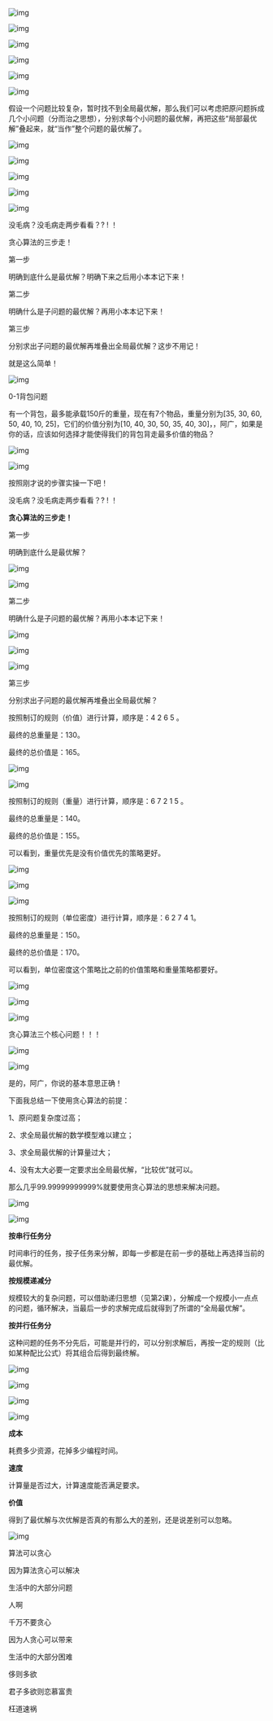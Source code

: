 ![img](https://pics5.baidu.com/feed/574e9258d109b3de924653560aa13c84800a4c32.jpeg?token=cedeab8ff01a2e722d90e8be4c5a07c6&s=69E03A621BA6ACCC42C04C0B00003081)

![img](https://pics6.baidu.com/feed/5bafa40f4bfbfbedd895696cbeeea733aec31ffc.jpeg?token=187447310c6ad45fdfb1ffa7645ddba9&s=2EAE7A229FD04DC20E7DA4DA0000C0B0)

![img](https://pics0.baidu.com/feed/b8014a90f603738db13be1ba7505e054f919ecdd.jpeg?token=07cb1067aff880ef8e4178447d1fc704&s=3AAA702397904DC00275D1C20000E0B1)

![img](https://pics7.baidu.com/feed/7dd98d1001e93901063c862dbcf204e236d1968e.jpeg?token=4f99a2b71eb6ceafaaef0e815dd7e040&s=0EAE7A2387D04DC24A7DA5DA0000C0B0)

![img](https://pics5.baidu.com/feed/2934349b033b5bb59179fddff0cd853cb600bc0d.jpeg?token=b3c10d787ec0c9b1fc7b89472785fd43&s=1AAA74230F206C01097551C20000E0B1)

![img](https://pics7.baidu.com/feed/03087bf40ad162d9674e2d36d7c1f9e98a13cd18.jpeg?token=c937b04f8df67bf5490d7530e8976ebc&s=2EAC7A2297D06DC20A5DA5DB0000C0B0)

假设一个问题比较复杂，暂时找不到全局最优解，那么我们可以考虑把原问题拆成几个小问题（分而治之思想），分别求每个小问题的最优解，再把这些“局部最优解”叠起来，就“当作”整个问题的最优解了。

![img](https://pics3.baidu.com/feed/1f178a82b9014a90168a7c2a6c696917b21bee91.jpeg?token=39ddc1e1562d9e554c4822dd39236af1&s=0BAC72229D705C92C87DA9D20000C0B0)

![img](https://pics4.baidu.com/feed/b90e7bec54e736d1962a0af25e4e1fc7d5626937.jpeg?token=c10bfbfde828f36689d3e5a553708fce&s=5AA43C620B226D22C37451CA0000A0B1)

![img](https://pics2.baidu.com/feed/1b4c510fd9f9d72a8239720f12347831349bbb63.jpeg?token=dd392c65ee98b3da2bba63af2f8a20a2&s=5AAE3C6297705D804A7551CA0000A0B1)

![img](https://pics6.baidu.com/feed/a8773912b31bb051d3f54f15f0648ab14bede0da.jpeg?token=9f70961479a32317b8de374670be59dd&s=0AAC7A2297E04CB05A5529D20000C0B0)

![img](https://pics1.baidu.com/feed/9f2f070828381f300002a3d56f1f1c0d6e06f053.jpeg?token=e93dfb87fa489395dd6ac21662f7246b&s=2B2C7A2211704D90D25520DA0000C0B0)

没毛病？没毛病走两步看看？? ! ！

贪心算法的三步走！

第一步

明确到底什么是最优解？明确下来之后用小本本记下来！

第二步

明确什么是子问题的最优解？再用小本本记下来！

第三步

分别求出子问题的最优解再堆叠出全局最优解？这步不用记！

就是这么简单！

![img](https://pics5.baidu.com/feed/09fa513d269759eee31d153877e513136c22df9c.jpeg?token=5539d484c724c982876c10733628eb87&s=231868228BF04D82046825D20000C0B2)

0-1背包问题

有一个背包，最多能承载150斤的重量，现在有7个物品，重量分别为[35, 30, 60, 50, 40, 10, 25]，它们的价值分别为[10, 40, 30, 50, 35, 40, 30]，，阿广，如果是你的话，应该如何选择才能使得我们的背包背走最多价值的物品？

![img](https://pics7.baidu.com/feed/c83d70cf3bc79f3d41d323497cbf9d14728b29b9.jpeg?token=247875276406a25a42996d28178d6c3c&s=2BE47A2295A06CB2997CA5D20100C0B0)

![img](https://pics0.baidu.com/feed/aec379310a55b319fb3661ad86b7d223cefc173a.jpeg?token=162c7abb12f1090f3ad37e3f493edef4&s=2BE47A229D20EE90997CA5D20000C0B0)

按照刚才说的步骤实操一下吧！

没毛病？没毛病走两步看看？? ! ！

**贪心算法的三步走！**

第一步

明确到底什么是最优解？

![img](https://pics5.baidu.com/feed/a2cc7cd98d1001e9eb13b2187e102be954e7979a.jpeg?token=ff95597d00fbee69b2603f494c520c39&s=1AAA76239F605D010AF451CA0000A0B1)

![img](https://pics6.baidu.com/feed/78310a55b319ebc44169b3e144389ff91e17165d.jpeg?token=a30657131c2a3d50b60cffc98b60d567&s=6BE43A629D10EE92D17CA5D20000C0B3)

第二步

明确什么是子问题的最优解？再用小本本记下来！

![img](https://pics5.baidu.com/feed/aa18972bd40735faf3c7c3535b4f5fb60e2408cc.jpeg?token=b8ed2488097b901eac54db2bb1918934&s=1AAA74231F207C034A7051CA0000E0B1)

![img](https://pics5.baidu.com/feed/a50f4bfbfbedab642618c2123228ffc678311e99.jpeg?token=5bb40b06bc78e032005eb36963789778&s=02BCE92287904DC0425CA1DA000080B2)

![img](https://pics7.baidu.com/feed/d52a2834349b033ba5b08b10d0d066d6d439bde0.jpeg?token=51cbe8040a84b23f645b65b424d1d5ec&s=03BCE82217084D41905CA1DA0000C0B2)

第三步

分别求出子问题的最优解再堆叠出全局最优解？

按照制订的规则（价值）进行计算，顺序是：4 2 6 5 。

最终的总重量是：130。

最终的总价值是：165。

![img](https://pics5.baidu.com/feed/95eef01f3a292df5079e034c7a2f0c6534a8732a.jpeg?token=b139f932fb098610e35b6b84966a577d&s=2FAE7A2317886D41185DA0DB000080B0)

![img](https://pics6.baidu.com/feed/f31fbe096b63f624825e4447415abbfd1a4ca313.jpeg?token=43524f20914b1b71b453bb84489dac77&s=1AAA722393286D014A7551CA0000A0B1)

按照制订的规则（重量）进行计算，顺序是：6 7 2 1 5 。

最终的总重量是：140。

最终的总价值是：155。

可以看到，重量优先是没有价值优先的策略更好。

![img](https://pics1.baidu.com/feed/8601a18b87d6277f3fa45849ee264f35e924fc35.jpeg?token=631c1eae4659b7f29201e9f445a7f2ec&s=0AEC7A2387C85D415A7421DB000080B0)

![img](https://pics0.baidu.com/feed/6a63f6246b600c33dcaa320adf52010adbf9a1c1.jpeg?token=758a30a0e3929d63b098261baa3fd01a&s=5B8C3C6207707C23087151CA0000A0B1)

![img](https://pics4.baidu.com/feed/7acb0a46f21fbe093a802866ad7e5c368644ad8e.jpeg?token=e134bdca02bc26634add863a66682916&s=0BAC7A2387E04D0356FC25DA000080B0)

按照制订的规则（单位密度）进行计算，顺序是：6 2 7 4 1。

最终的总重量是：150。

最终的总价值是：170。

可以看到，单位密度这个策略比之前的价值策略和重量策略都要好。

![img](https://pics4.baidu.com/feed/aa64034f78f0f7366db75996cf4be31ceac413fb.jpeg?token=6fb0046da9fe15e2a013371aef98ff7c&s=1AAA72239FD05DC00E7155C60000A0B1)

![img](https://pics3.baidu.com/feed/d53f8794a4c27d1e717f142edecbfd6bdcc438a6.jpeg?token=a07df8c9db37cdc4808be5fa6f76bcf5&s=03BEE8228FD87DC2C2DD01D20000C0B2)

![img](https://pics0.baidu.com/feed/b8014a90f603738dd0344e117505e054f819ecaf.jpeg?token=9bc3bea38550a6ae6facec6c01eb8232&s=033EE8229FD84DC2085CA0DA0000C0B2)

贪心算法三个核心问题！！！

![img](https://pics1.baidu.com/feed/908fa0ec08fa513db5fcd1fcfb7305feb2fbd966.jpeg?token=70be6b1162892e8316d069d447928bbb&s=0508FC128F104CC01065A8D1000040B3)

![img](https://pics0.baidu.com/feed/f9dcd100baa1cd1124301e037f0c98f9c3ce2d36.jpeg?token=41b621e0e94bb36d9bbb0a74e78ace04&s=1AAA76238FD06CC2047555D60100A0B0)

是的，阿广，你说的基本意思正确！

下面我总结一下使用贪心算法的前提：

1、原问题复杂度过高；

2、求全局最优解的数学模型难以建立；

3、求全局最优解的计算量过大；

4、没有太大必要一定要求出全局最优解，“比较优”就可以。

那么几乎99.99999999999%就要使用贪心算法的思想来解决问题。

![img](https://pics5.baidu.com/feed/9a504fc2d5628535e6b6890a56f126c3a7ef636e.jpeg?token=633e48ebad8aedc4954b9cd7fc8ccf87&s=050CFC128FC84CC21075A8D5000040B3)

![img](https://pics6.baidu.com/feed/b7fd5266d01609243ba7af23121965ffe6cd342f.jpeg?token=ce123c3c002a6019ee96dd055bb6c3a5&s=1AAA72238FD87DC200F555CA0000A0B0)

**按串行任务分**

时间串行的任务，按子任务来分解，即每一步都是在前一步的基础上再选择当前的最优解。

**按规模递减分**

规模较大的复杂问题，可以借助递归思想（见第2课），分解成一个规模小一点点的问题，循环解决，当最后一步的求解完成后就得到了所谓的“全局最优解”。

**按并行任务分**

这种问题的任务不分先后，可能是并行的，可以分别求解后，再按一定的规则（比如某种配比公式）将其组合后得到最终解。

![img](https://pics1.baidu.com/feed/cb8065380cd79123e2797e7a6b2a0987b3b780c3.jpeg?token=344f019789cbf70885b6cfbcdbdc5323&s=0D0CFE1387886CEA10CDCDDB010040B3)

![img](https://pics3.baidu.com/feed/a71ea8d3fd1f4134252cddbbe001c5cfd0c85e84.jpeg?token=3fe84df19f9c7afe059d0daebf5b1627&s=1E8A7A239BD07CC2027551DA010080B2)

![img](https://pics5.baidu.com/feed/42a98226cffc1e17206ffbdf8f8ea606728de934.jpeg?token=493b29b40e0758a116854a5799f445d5&s=050CFC128F984DC210DDADDA0000C0B3)

![img](https://pics0.baidu.com/feed/8c1001e93901213f94c7472791f966d42e2e957c.jpeg?token=25e9ae3ef7459adbbb2b974a6e1c99b6&s=090CFE139FD84CC2107CADDC0000C0B3)

**成本**

耗费多少资源，花掉多少编程时间。

**速度**

计算量是否过大，计算速度能否满足要求。

**价值**

得到了最优解与次优解是否真的有那么大的差别，还是说差别可以忽略。

![img](https://pics2.baidu.com/feed/342ac65c1038534353b11608550de07bca808845.jpeg?token=ded6fbf6b9607d1ad58f247504706430&s=0D0CFC138F984CC2107DADCE0000C0B3)

算法可以贪心

因为算法贪心可以解决

生活中的大部分问题

人啊

千万不要贪心

因为人贪心可以带来

生活中的大部分困难

侈则多欲

君子多欲则恋慕富贵

枉道速祸